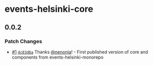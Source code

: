 # events-helsinki-core

## 0.0.2

### Patch Changes

- [#1](https://github.com/City-of-Helsinki/events-helsinki-monorepo/pull/1) [`dc83d6a`](https://github.com/City-of-Helsinki/events-helsinki-monorepo/commit/dc83d6a1a104e8a02ff481542adf39cd226e964e) Thanks [@nenonja](https://github.com/nenonja)! - First published version of core and components from events-helsinki-monorepo
